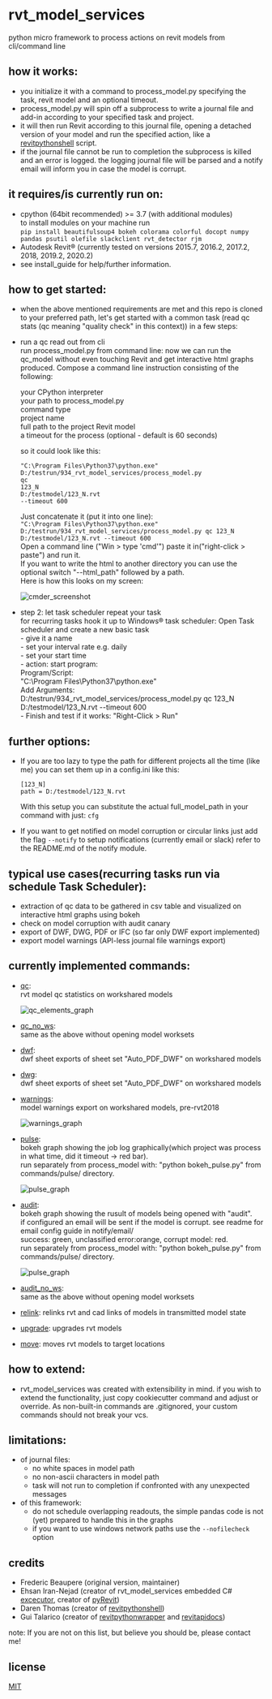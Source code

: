 # rvt_model_services
python micro framework to process actions on revit models from cli/command line

## how it works:
  * you initialize it with a command to process_model.py specifying the task, revit model and an optional timeout.
  * process_model.py will spin off a subprocess to write a journal file and add-in according to your specified task and project.
  * it will then run Revit according to this journal file, opening a detached version of your model and run the specified action, 
  like a [revitpythonshell](https://github.com/architecture-building-systems/revitpythonshell) script.
  * if the journal file cannot be run to completion the subprocess is killed and an error is logged. 
  the logging journal file will be parsed and a notify email will inform you in case the model is corrupt.

## it requires/is currently run on:
  * cpython (64bit recommended) >= 3.7 (with additional modules)<br/>
    to install modules on your machine run<br>
    `pip install beautifulsoup4 bokeh colorama colorful docopt numpy pandas psutil olefile slackclient rvt_detector rjm`
  * Autodesk Revit® (currently tested on versions 2015.7, 2016.2, 2017.2, 2018, 2019.2, 2020.2)
  * see install_guide for help/further information.

## how to get started:
  * when the above mentioned requirements are met and this repo is cloned to your preferred path, 
  let's get started with a common task (read qc stats (qc meaning "quality check" in this context)) in a few steps:

  * run a qc read out from cli<br>
    run process_model.py from command line:
    now we can run the qc_model without even touching Revit and get interactive html graphs produced.
    Compose a command line instruction consisting of the following:

    your CPython interpreter<br>
    your path to process_model.py<br>
    command type<br>
    project name<br>
    full path to the project Revit model<br>
    a timeout for the process (optional - default is 60 seconds)<br>

    so it could look like this:
    
    ```
    "C:\Program Files\Python37\python.exe"
    D:/testrun/934_rvt_model_services/process_model.py
    qc
    123_N
    D:/testmodel/123_N.rvt
    --timeout 600
    ```

    Just concatenate it (put it into one line):<br>
    `"C:\Program Files\Python37\python.exe" D:/testrun/934_rvt_model_services/process_model.py qc 123_N D:/testmodel/123_N.rvt --timeout 600`<br>
    Open a command line ("Win > type 'cmd'") paste it in("right-click > paste") and run it.<br>
    If you want to write the html to another directory you can use the optional switch "--html_path" followed by a path.<br>
    Here is how this looks on my screen:

    ![cmder_screenshot](docs/img/cmder_02.png)

  * step 2: let task scheduler repeat your task<br>
    for recurring tasks hook it up to Windows® task scheduler:
    Open Task scheduler and create a new basic task<br>
        - give it a name<br>
        - set your interval rate e.g. daily<br>
        - set your start time<br>
        - action: start program:<br>
            Program/Script:<br>
                "C:\Program Files\Python37\python.exe"<br>
            Add Arguments:<br>
                D:/testrun/934_rvt_model_services/process_model.py qc 123_N D:/testmodel/123_N.rvt --timeout 600 <br>
        - Finish and test if it works: "Right-Click > Run"

## further options:    
  * If you are too lazy to type the path for different projects all the time (like me) you can set them up in a config.ini like this:<br>

    ```
    [123_N]
    path = D:/testmodel/123_N.rvt
    ```
    With this setup you can substitute the actual full_model_path in your command with just: `cfg`
    
  * If you want to get notified on model corruption or circular links just add the flag `--notify`
    to setup notifications (currently email or slack) refer to the README.md of the notify module.

## typical use cases(recurring tasks run via schedule Task Scheduler):
  * extraction of qc data to be gathered in csv table and visualized on interactive html graphs using bokeh
  * check on model corruption with audit canary
  * export of DWF, DWG, PDF or IFC (so far only DWF export implemented)
  * export model warnings (API-less journal file warnings export)

## currently implemented commands:
  * [qc](commands/qc):<br>
    rvt model qc statistics on workshared models<br>

    ![qc_elements_graph](docs/img/qc_01.png)

  * [qc_no_ws](commands/qc_no_ws):<br>
    same as the above without opening model worksets

  * [dwf](commands/dwf):<br>
    dwf sheet exports of sheet set "Auto_PDF_DWF" on workshared models<br>

  * [dwg](commands/dwg):<br>
    dwf sheet exports of sheet set "Auto_PDF_DWF" on workshared models<br>

  * [warnings](commands/warnings):<br>
    model warnings export on workshared models, pre-rvt2018<br>

    ![warnings_graph](docs/img/warnings_01.png)

  * [pulse](commands/pulse):<br>
    bokeh graph showing the job log graphically(which project was process in what time, did it timeout -> red bar).<br>
    run separately from process_model with: "python bokeh_pulse.py" from commands/pulse/ directory.

    ![pulse_graph](docs/img/pulse_01.png)

  * [audit](commands/audit):<br>
    bokeh graph showing the rusult of models being opened with "audit".<br>
    if configured an email will be sent if the model is corrupt. see readme for email config guide in notify/email/<br>
    success: green, unclassified error:orange, corrupt model: red.<br>
    run separately from process_model with: "python bokeh_pulse.py" from commands/pulse/ directory.

    ![pulse_graph](docs/img/audit_pulse_01.png)

  * [audit_no_ws](commands/audit_no_ws):<br>
    same as the above without opening model worksets
    
  * [relink](commands/relink): 
    relinks rvt and cad links of models in transmitted model state

  * [upgrade](commands/upgrade): 
    upgrades rvt models

  * [move](commands/move): 
    moves rvt models to target locations

## how to extend:
  * rvt_model_services was created with extensibility in mind. 
  if you wish to extend the functionality, just copy cookiecutter 
  command and adjust or override. As non-built-in commands are .gitignored, 
  your custom commands should not break your vcs.

## limitations:
  - of journal files:
    * no white spaces in model path
    * no non-ascii characters in model path
    * task will not run to completion if confronted with any unexpected messages<br>
  - of this framework:
    * do not schedule overlapping readouts, the simple pandas code is not (yet) prepared to handle this in the graphs
    * if you want to use windows network paths use the `--nofilecheck` option

## credits
 * Frederic Beaupere (original version, maintainer)
 * Ehsan Iran-Nejad (creator of rvt_model_services embedded C# [excecutor](executor), creator of [pyRevit](https://github.com/eirannejad/pyRevit))
 * Daren Thomas (creator of [revitpythonshell](https://github.com/architecture-building-systems/revitpythonshell))
 * Gui Talarico (creator of [revitpythonwrapper](https://github.com/gtalarico/revitpythonwrapper) and [revitapidocs](https://github.com/gtalarico/revitapidocs))

note: If you are not on this list, but believe you should be, please contact me!

## license
[MIT](https://opensource.org/licenses/MIT)
